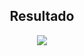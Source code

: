 <h2 align="center">Resultado</h2>
<div align="center">
<img src="https://user-images.githubusercontent.com/115120374/235816792-30b65360-52e5-4100-9a1b-cb8378751c09.png"/ align="center">
</div>
